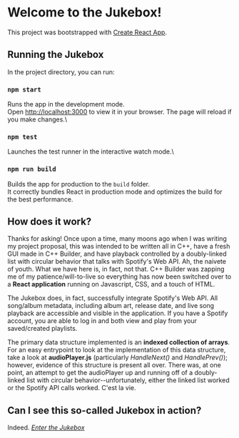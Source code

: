 # Welcome to the Jukebox!

This project was bootstrapped with [Create React App](https://github.com/facebook/create-react-app).

## Running the Jukebox

In the project directory, you can run:

### `npm start`

Runs the app in the development mode.\
Open [http://localhost:3000](http://localhost:3000) to view it in your browser.
The page will reload if you make changes.\

### `npm test`
Launches the test runner in the interactive watch mode.\

### `npm run build`

Builds the app for production to the `build` folder.\
It correctly bundles React in production mode and optimizes the build for the best performance.

## How does it work?

Thanks for asking! Once upon a time, many moons ago when I was writing my project proposal, this was intended to be written all in C++, have a fresh GUI made in C++ Builder, and have playback controlled by a doubly-linked list with circular behavior that talks with Spotify's Web API. Ah, the naivete of youth. What we have here is, in fact, not that. C++ Builder was zapping me of my patience/will-to-live so everything has now been switched over to a **React application** running on Javascript, CSS, and a touch of HTML. 

The Jukebox does, in fact, successfully integrate Spotify's Web API. All song/album metadata, including album art, release date, and live song playback are accessible and visible in the application. If you have a Spotify account, you are able to log in and both view and play from your saved/created playlists. 

The primary data structure implemented is an **indexed collection of arrays**. For an easy entrypoint to look at the implementation of this data structure, take a look at **audioPlayer.js** (particularly *HandleNext()* and *HandlePrev()*); however, evidence of this structure is present all over. There was, at one point, an attempt to get the audioPlayer up and running off of a doubly-linked list with circular behavior--unfortunately, either the linked list worked or the Spotify API calls worked. C'est la vie. 

## Can I see this so-called Jukebox in action?

Indeed. [*Enter the Jukebox*](https://youtu.be/7KWIF7qvRDY)

